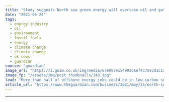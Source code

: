 ```yaml
---
title: "Study suggests North sea green energy will overtake oil and gas by 2030"
date: "2021-05-24"
tags: 
  - energy industry
  - oil
  - environment
  - fossil fuels
  - energy
  - climate change
  - climate change
  - uk news
  - guardian
source: "guardian"
image_url: "https://i.guim.co.uk/img/media/67e087e1549936aef4c7593d1c1386937ac2922a/0_249_6000_3600/master/6000.jpg?width=460&quality=85&auto=format&fit=max&s=539fb023edad2c0ef7337cd890b8dadf"
image_fp: "/assets/img/post_thumbnails/143.jpg"
lead: "More than half of offshore energy jobs could be in low carbon sectors, including wind and renewablesThe UK’s half-century legacy as a leading offshore oil and gas hub will be eclipsed by the North Sea’s fast-growing green energy industry within the n..."
article_url: "https://www.theguardian.com/business/2021/may/25/north-sea-green-energy-could-overtake-oil-and-gas-by-2030-says-study"
---
```


---
